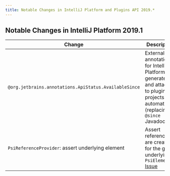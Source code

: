 ```yaml
---
title: Notable Changes in IntelliJ Platform and Plugins API 2019.*
---
```


<style>
  table {
    width:100%;
  }
  th, tr, td {
    width:50%;
  }
</style>

## Notable Changes in IntelliJ Platform 2019.1

| Change | Description |
|--------|-------------|
| `@org.jetbrains.annotations.ApiStatus.AvailableSince` | External annotations for IntelliJ Platform are generated and attached to plugin projects automatically (replacing `@since` Javadoc) |
| `PsiReferenceProvider`: assert underlying element | Assert references are created for the given underlying `PsiElement` [Issue](https://youtrack.jetbrains.com/issue/IDEA-203954) |
